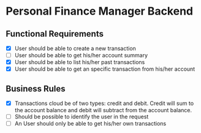 # Personal Finance Manager Backend

## Functional Requirements
- [X] User should be able to create a new transaction
- [ ] User should be able to get his/her account summary
- [X] User should be able to list his/her past transactions
- [X] User should be able to get an specific transaction from his/her account

## Business Rules
- [X] Transactions cloud be of two types: credit and debit. Credit will sum to the account balance and debit will subtract from the account balance.
- [ ] Should be possible to identify the user in the request
- [ ] An User should only be able to get his/her own transactions 